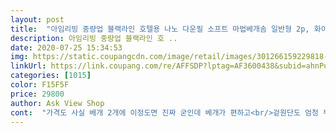 ```yaml
---
layout: post 
title:  "아임리빙 중량업 블랙라인 호텔용 나노 다운필 소프트 마법베개솜 일반형 2p, 화이트" 
description: 아임리빙 중량업 블랙라인 호 ..
date: 2020-07-25 15:34:53 
img: https://static.coupangcdn.com/image/retail/images/301266159229818-1069a113-c58c-4ef8-96a1-7756cfded1dd.jpg 
linkUrl: https://link.coupang.com/re/AFFSDP?lptag=AF3600438&subid=ahnPublicAsk&pageKey=1465143465&itemId=2519765280&vendorItemId=70512665967&traceid=V0-113-441165b3a945ae9a 
categories: [1015] 
color: F15F5F 
price: 29800 
author: Ask View Shop 
cont:  "가격도 사실 베개 2개에 이정도면 진짜 굳인데 베개가 편하고<br/>겉원단도 엄청 부드럽고 진드기 ? 알러지?방지 원단이라서 되게 좋아용<br/>결과적으로 대성공 <br/>그래서 그런지 아침마다 머리도 아프고 자고 일어났는데도 엄청 피곤하고<br/>그래서 불편해도 기존에 사용하던 베게 그 상태로 그냥 방치하고 계속 쓰고 있었는데 점점 낮아지고 베개 솜이 제 역할을 하지 못한다는 걸 느꼈어요ㅠㅠㅠ 더이상 목과 머리가 편하다는 생각이 안들더군요 ㅠㅠ<br/>그래서 이번에 새롭게 구매했는데<br/>그러더라구요.<br/>.<br/> ㄴ자고나면 오히려 어깨라 목이 아파서 ㅠㅠ 머리까지 아파오더라는.<br/>.<br/><br/>그리고 가장 중요한 알러지 케어!<br/>그리고 제가 산50 사이즈는 굉장히 커요!!<br/>그리고 지퍼 열고 베개솜 뺄수가 있어서 높낮이 조절도 되는거 진짜 신의 한수<br/>근데 이거 원단은 진드기가 못들어가는그거라서 안심하고 쓸수있어요<br/>기존에 사용하던 베개와 비교하기 위해 옆 넓이를 사진 찍어 올렸는데 보시다시피 그 두께감과 너비가 엄청 차이가납니다<br/>너무 푹신하면 사실 땅에 닿는 느낌이 심해서 그런거 별로 안좋아하는데<br/>대게는 솜이 빵빵하면 머리를 받쳐주는게 불편하다고 생각하실 수 있는데 이제품은 내가 눕는 그 높이만큼 베개솜이 무게를 잡아주는 기분이에요 머리를 굉장히 편안하게 맞춰 줘요^.<br/>^<br/>딱 잘 받쳐주고 고정?되는 느낌이 있어서 진짜 편안하면서도 좋아요!<br/>베개 디자인도 깔끔해서 어디든 다 어울릴거같아요!<br/>베개 바로 사고나서 쿠팡배송이니까 그담날 바로 받아서 사용했는데<br/>베개가 원래.<br/>.<br/> 막.<br/> 그 세균이랑 진드기 엄청 많다잖아요<br/>베개솜 높아서 그 베개 버리거나 그냥 껴안는 용도로 사용한적 많았는데<br/>베개이름이 마법베개솜이길래 얼마나 편하고 좋으면 그렇게 지었나했는데<br/>빵빵하다보니 푹신함도 정말 최고입니다 ㅠㅠ 솜이 많아서 빵빵하다는 느낌보다는 솜 자체의 푹신함과 복원력이 뛰어난거같아요! 단순히 솜만 많은 경우 푹신함이 떨어지기도 하는데 빵빵하면서도 푹신해서 사용할때 머리를 완전 감싸주는 기분 ㅎㅎㅎ<br/>사실 두개여서 하나는 친구 주려고 했지만! 너무 푹신해서 하나는 목에 베고 하나는 안고 잔답니다 ㅎㅎㅎ<br/>사실 베개는 자주 바꾸는 상품은 아니라고 생각이 들어요<br/>사실 알러지케어가 가장 중요해서, 기능면에서는 큰 기대안하고 주문했는데! 생각보다 너ㅓㅓㅓㅓㅓㅓㅓㅓ무 좋아요!!<br/>아 두께 같은경우는 저는 너무 잘 맞는데! 혹시 안맞는 분이 계시면 지퍼형이라 안에 있는 솜의 양으로 쉽게 높이조절이 가능해서 또 좋은거같아요! 참고하시면 좋을거같습니당<br/>아니 제가 베개를 좀 오래써가지고 솜이 엄청 죽었는데 그 베개를 계속 사용하고있었꺼든요?<br/>아토피가 있고, 피부가 예민해서 주로 바이오칩 베개를 사용했는데,  바이오침 베개 특성상 내구성이 떨어지고, 편안하고 푹신한 느낌이 없어 아쉽더라구요 ㅠㅠ 그래서 알러지에 괜찮은 베개를 찾아보던중에 알러지 케어 제품이라 믿고 주문 했어요!!<br/>어릴적부터 아토피가 심하고 피부가 예민해서 이불이나 베개 사용에 특히 주의했어요 ㅠㅠ<br/>어쩌다보니 이 상품을 찬양하는 글이 되게 됐는데 사실 그대로 말씀드리니 고민하시는 분들은 구매하셔도 후회없으실 것 같습니다 !<br/>여기제품 너무나 만족스러워 후기올려요!<br/>우선 제가제일 원하던 쿠션감은 말할 필요도 없습니다 <br/>원래 쓰던 베개 쿠션감이 많이 낮아져서<br/>이 빵빵한 것 좀 보세요!! 패킹 상태에는 너무 얇아서 갸우뚱 했다가 상품을 펼쳐보니 너무 빵빵하고 원하던 상품이 왔어요.<br/> 그래서 기존에 쓰던 베개와 비교합니다<br/>이 제품 사용하면 세상 편안하게 잠 잘 수 있습니다<br/>이거는 재생솜 아니라 그런지 퐁신+탄탄하니 사용감이 좋습니다!<br/>이건 별이 다섯 개.<br/> ★★★.<br/> ★.<br/> ★<br/>이건 사면 안쓰거나 버릴일이 없음... <br/> 이거 두번사세요 아니 세번사세요<br/>이번에 찾던 베개는 잘 꺼지지 않고 폭신폭신한 베개를 찾고 있었어요!!<br/>일단, 배송이 굉장히 빨랐구요, 압축포장이다보니 처음에 쭈글쭈글해서 당황했지만! 뜯자마자 바로 차오르더라구요ㅎㅎ 사진보시면 아시겠지만 완전 빵빵합니다!! 아주 좋아요!! ㅎㅎ<br/>잔것같지도 않아서 왜그런거 싶어서 주변에 얘기했더니 베개 바꿔야하는거 아니냐고<br/>재질도 너무 부드럽고, 냄새도 없어서 첫날 부터 아주 꿀잠잤네요 ㅎㅎㅎㅎㅎ<br/>제가찾던 상품을 바로여기서 찾았습니다!!<br/>주 원인은 진드기 때문인데 고밀도 마이크로원단?이어서 진드기가 들어갈 수 없는 구조인가봐요! 정말 최고에요 ㅠㅠ<br/>진짜 머리랑 어깨 일도 안아파요 이게 푹신하면서도 그 솜이 제 목이랑 머리를<br/>진짜 편해욬ㅋㅋㅋ 의심했었는데 받은날 사용해보고 그담날 진짜 숙면했어요<br/>후기는 이정도구, 완전 추천해요!!!! 후회없습니당!  )<br/>" 
---
```

